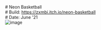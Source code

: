 \# Neon Basketball <br />
\# Build: https://zxmbi.itch.io/neon-basketball <br />
\# Date: June '21
<br />
![image](https://github.com/zxmbi-x/Neon-Basketball/assets/58275457/98d15ffe-8b30-499d-91a8-d7ae2adbb35a)
